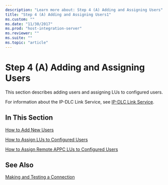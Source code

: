 ```yaml
---
description: "Learn more about: Step 4 (A) Adding and Assigning Users"
title: "Step 4 (A) Adding and Assigning Users1"
ms.custom: ""
ms.date: "11/30/2017"
ms.prod: "host-integration-server"
ms.reviewer: ""
ms.suite: ""
ms.topic: "article"
---
```

# Step 4 (A) Adding and Assigning Users
This section describes adding users and assigning LUs to configured users.  
  
 For information about the IP-DLC Link Service, see [IP-DLC Link Service](./ip-dlc-link-service2.md).  
  
## In This Section  
 [How to Add New Users](../core/how-to-add-new-users1.md)  
  
 [How to Assign LUs to Configured Users](../core/how-to-assign-lus-to-configured-users2.md)  
  
 [How to Assign Remote APPC LUs to Configured Users](../core/how-to-assign-remote-appc-lus-to-configured-users1.md)  
  
## See Also  
 [Making and Testing a Connection](../core/making-and-testing-a-connection2.md)
